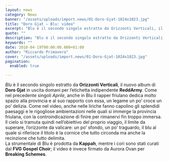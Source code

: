 ```yaml
---
layout: news
category: News
banner: "/assets/uploads/import.news/01-Doro-Gjat-1024x1023.jpg"
title: "Doro Gjat – Blu: video"
excerpt: "Blu è il secondo singolo estratto da Orizzonti Verticali, il nuovo album di Doro Gjat in uscita domani per l’etichetta indipendente ReddArmy. Come nel precedente singoli Aprile, anche in Blu il rapper friulano dedica molto spazio alla provincia e al suo rapporto con essa, un legame un po’ croce un po’ delizia. Come nel video, anche [&hellip"
quote: ""
description: "Blu è il secondo singolo estratto da Orizzonti Verticali, il nuovo album di Doro Gjat in uscita domani per l’etichetta indipendente ReddArmy. Come nel precedente singoli Aprile, anche in Blu il rapper friulano dedica molto spazio alla provincia e al suo rapporto con essa, un legame un po’ croce un po’ delizia. Come nel video, anche [&hellip"
keywords: ""
date: 2018-04-19T00:00:00.000+01:00
author: "Riccardo Primavera"
cover: "/assets/uploads/import.news/01-Doro-Gjat-1024x1023.jpg"
pagination:
  enabled: true

---
```


_Blu_ è il secondo singolo estratto da **Orizzonti Verticali**, il nuovo album di **Doro Gjat** in uscita domani per l’etichetta indipendente **ReddArmy**. Come nel precedente singoli _Aprile_, anche in Blu il rapper friulano dedica molto spazio alla provincia e al suo rapporto con essa, un legame un po’ croce un po’ delizia. Come nel video, anche nelle liriche fanno capolino gli splendidi paesaggi e le rigogliose ambientazioni nelle quali si immerge la provincia friulana, con la controindicazione di finire per rimanervi fin troppo immersa. Il cielo si tramuta quindi nell’obiettivo del proprio viaggio, il limite da superare, l’orizzonte da valicare: un po’ sfondo, un po’ traguardo, il blu al quale si riferisce il titolo è la cornice che tutto circonda ma anche la recinzione che tutto delimita.  
La strumentale di Blu è prodotta da **Kappah**, mentre i cori sono stati curati dal **FVG Gospel Choir**; il video è invece firmato da Aurora Ovan per **Breaking Schemes**.